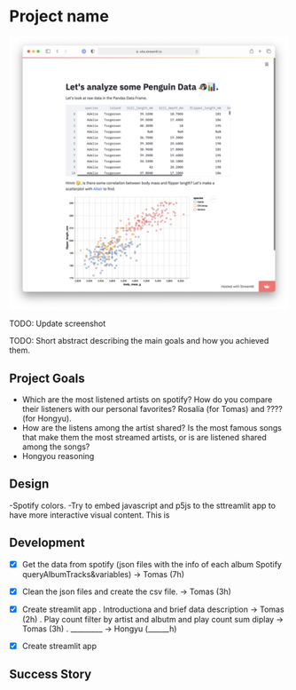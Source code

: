 # Project name

![A screenshot of your application. Could be a GIF.](screenshot.png)

TODO: Update screenshot

TODO: Short abstract describing the main goals and how you achieved them.

## Project Goals

<!-- TODO: **A clear description of the goals of your project.** Describe the question that you are enabling a user to answer. The question should be compelling and the solution should be focused on helping users achieve their goals.  -->

- Which are the most listened artists on spotify? How do you compare their listeners with our personal favorites? Rosalía (for Tomas) and ???? (for Hongyu). 
- How are the listens among the artist shared? Is the most famous songs that make them the most streamed artists, or is are listened shared among the songs? 
- Hongyou reasoning


## Design

<!-- TODO: **A rationale for your design decisions.** How did you choose your particular visual encodings and interaction techniques? What alternatives did you consider and how did you arrive at your ultimate choices? -->

-Spotify colors.
-Try to embed javascript and p5js to the sttreamlit app to have more interactive visual content. This is 

## Development

<!-- TODO: **An overview of your development process.** Describe how the work was split among the team members. Include a commentary on the development process, including answers to the following questions: Roughly how much time did you spend developing your application (in people-hours)? What aspects took the most time? -->

- [x] Get the data from spotify (json files with the info of each album Spotify queryAlbumTracks&variables) -> Tomas (7h)
- [x] Clean the json files and create the csv file. -> Tomas (3h)
- [x] Create streamlit app
        . Introductiona and brief data description -> Tomas (2h)
        . Play count filter by artist and albutm and play count sum diplay -> Tomas (3h)
        . _________ -> Hongyu  (______h)
- [x] Create streamlit app


## Success Story

<!-- TODO:  **A success story of your project.** Describe an insight or discovery you gain with your application that relates to the goals of your project. -->
